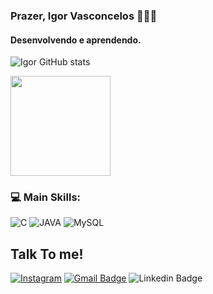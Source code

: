 ### Prazer, Igor Vasconcelos 👨🏻‍💻
#### Desenvolvendo e aprendendo.

![Igor GitHub stats](https://github-readme-stats.vercel.app/api?username=vzgoat&show_icons=true&&bg_color=00000000)

 <img height="160Em" src="https://github-readme-stats-sigma-five.vercel.app/api/top-langs/?username=vzgoat&layout=compact&langs_count=16&color=00000000"/>
  
</div>

### 💻 Main Skills: 

![C](https://img.shields.io/badge/C-00599C?style=for-the-badge&logo=c&logoColor=white)
![JAVA](https://img.shields.io/badge/java-%23ED8B00.svg?style=for-the-badge&logo=openjdk&logoColor=white)
![MySQL](https://img.shields.io/badge/MySQL-005C84?style=for-the-badge&logo=mysql&logoColor=white)

## Talk To me!
  [![Instagram](https://img.shields.io/badge/Instagram-E4405F?style=for-the-badge&logo=instagram&logoColor=white)](https://instagram.com/vzgoat)
  [![Gmail Badge](https://img.shields.io/badge/Gmail-D14836?style=for-the-badge&logo=gmail&logoColor=white)](mailto:eldergalvao07@gmail.com)
  ![Linkedin Badge](https://img.shields.io/badge/LinkedIn-0077B5?style=for-the-badge&logo=linkedin&logoColor=white)
